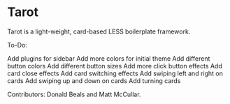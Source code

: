 # Tarot
Tarot is a light-weight, card-based LESS boilerplate framework.

To-Do:

Add plugins for sidebar
Add more colors for initial theme
Add different button colors
Add different button sizes
Add more click button effects
Add card close effects
Add card switching effects
Add swiping left and right on cards
Add swiping up and down on cards
Add turning cards

Contributors: Donald Beals and Matt McCullar.